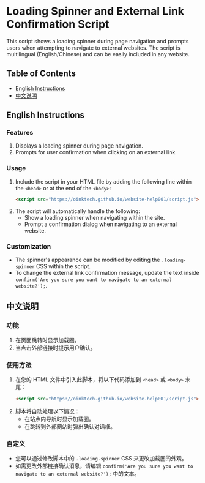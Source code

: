 # Loading Spinner and External Link Confirmation Script

This script shows a loading spinner during page navigation and prompts users when attempting to navigate to external websites. The script is multilingual (English/Chinese) and can be easily included in any website.

## Table of Contents
- [English Instructions](#english-instructions)
- [中文说明](#中文说明)

## English Instructions

### Features
1. Displays a loading spinner during page navigation.
2. Prompts for user confirmation when clicking on an external link.

### Usage
1. Include the script in your HTML file by adding the following line within the `<head>` or at the end of the `<body>`:
    ```html
    <script src="https://oinktech.github.io/website-help001/script.js"></script>
    ```
2. The script will automatically handle the following:
    - Show a loading spinner when navigating within the site.
    - Prompt a confirmation dialog when navigating to an external website.

### Customization
- The spinner's appearance can be modified by editing the `.loading-spinner` CSS within the script.
- To change the external link confirmation message, update the text inside `confirm('Are you sure you want to navigate to an external website?');`.

## 中文说明

### 功能
1. 在页面跳转时显示加载圈。
2. 当点击外部链接时提示用户确认。

### 使用方法
1. 在您的 HTML 文件中引入此脚本，将以下代码添加到 `<head>` 或 `<body>` 末尾：
    ```html
    <script src="https://oinktech.github.io/website-help001/script.js"></script>
    ```
2. 脚本将自动处理以下情况：
    - 在站点内导航时显示加载圈。
    - 在跳转到外部网站时弹出确认对话框。

### 自定义
- 您可以通过修改脚本中的 `.loading-spinner` CSS 来更改加载圈的外观。
- 如需更改外部链接确认消息，请编辑 `confirm('Are you sure you want to navigate to an external website?');` 中的文本。
